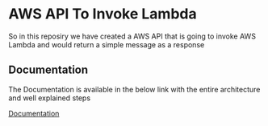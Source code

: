 # AWS API To Invoke Lambda

So in this reposiry we have created a AWS API that is going to invoke AWS Lambda and would return a simple message as a response


## Documentation
The Documentation is available in the below link with the entire architecture and well explained steps

[Documentation](https://docs.google.com/presentation/d/1Db0tORwn-F1fI3q5cBMZjOhvAOun7oDH/edit?usp=drive_web&ouid=103931763605661162462&rtpof=true)

